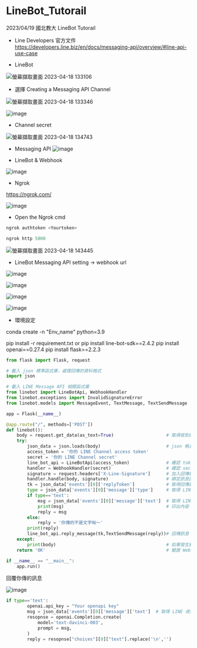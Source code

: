 # LineBot_Tutorail
2023/04/19 國北教大 LineBot Tutorail

- Line Developers 官方文件 
https://developers.line.biz/en/docs/messaging-api/overview/#line-api-use-case


- LineBot

![螢幕擷取畫面 2023-04-18 133106](https://user-images.githubusercontent.com/85166729/232680209-0ed8c884-2831-406f-8c00-345c095eb881.png)

- 選擇 Creating a Messaging API Channel

![螢幕擷取畫面 2023-04-18 133346](https://user-images.githubusercontent.com/85166729/232680524-03226dbc-762d-4810-8f5a-769b0f60e87b.png)

![image](https://user-images.githubusercontent.com/85166729/232682420-48f1e1b6-f38b-4aba-8654-3875d61ea590.png)

- Channel secret

![螢幕擷取畫面 2023-04-18 134743](https://user-images.githubusercontent.com/85166729/232682767-4bd77665-8764-4de5-a72c-29c4d48cc619.png)

- Messaging API
![image](https://user-images.githubusercontent.com/85166729/232684652-cd968e1d-e3e5-44fa-9175-ddb59957a1db.png)

- LineBot & Webhook

![image](https://user-images.githubusercontent.com/85166729/232688599-bbd1ef2c-0faa-4a99-a508-89a0154e0705.png)

- Ngrok 

https://ngrok.com/

![image](https://user-images.githubusercontent.com/85166729/232689750-1075d9df-74fa-4a0d-acfa-677711c0a635.png)

- Open the Ngrok cmd

```python
ngrok authtoken <Yourtoken>
```

```python
ngrok http 5000
```
![螢幕擷取畫面 2023-04-18 143445](https://user-images.githubusercontent.com/85166729/232691420-602c34d8-4c71-42ab-933b-a871d31d96c7.png)


- LineBot Messaging API setting -> webhook url

![image](https://user-images.githubusercontent.com/85166729/232691818-d6a2d3aa-268e-405e-9c5e-0f8c1718c2cc.png)

![image](https://user-images.githubusercontent.com/85166729/232692146-c1dc5230-5af8-435f-b081-4a84e0b9d4a0.png)

![image](https://user-images.githubusercontent.com/85166729/232693934-565311e3-93e6-4278-a010-9fa652043010.png)

![image](https://user-images.githubusercontent.com/85166729/232705046-edd34347-0c63-4744-960c-4ec1ffe1b0a6.png)


- 環境設定

conda create -n "Env_name" python=3.9

pip install -r requirement.txt
or
pip install line-bot-sdk==2.4.2
pip install openai==0.27.4
pip install flask==2.2.3

```python
from flask import Flask, request

# 載入 json 標準函式庫，處理回傳的資料格式
import json

# 載入 LINE Message API 相關函式庫
from linebot import LineBotApi, WebhookHandler
from linebot.exceptions import InvalidSignatureError
from linebot.models import MessageEvent, TextMessage, TextSendMessage

app = Flask(__name__)

@app.route("/", methods=['POST'])
def linebot():
    body = request.get_data(as_text=True)                    # 取得收到的訊息內容
    try:
        json_data = json.loads(body)                         # json 格式化訊息內容
        access_token = '你的 LINE Channel access token'
        secret = '你的 LINE Channel secret'
        line_bot_api = LineBotApi(access_token)              # 確認 token 是否正確
        handler = WebhookHandler(secret)                     # 確認 secret 是否正確
        signature = request.headers['X-Line-Signature']      # 加入回傳的 headers
        handler.handle(body, signature)                      # 綁定訊息回傳的相關資訊
        tk = json_data['events'][0]['replyToken']            # 取得回傳訊息的 Token
        type = json_data['events'][0]['message']['type']     # 取得 LINe 收到的訊息類型
        if type=='text':
            msg = json_data['events'][0]['message']['text']  # 取得 LINE 收到的文字訊息
            print(msg)                                       # 印出內容
            reply = msg
        else:
            reply = '你傳的不是文字呦～'
        print(reply)
        line_bot_api.reply_message(tk,TextSendMessage(reply))# 回傳訊息
    except:
        print(body)                                          # 如果發生錯誤，印出收到的內容
    return 'OK'                                              # 驗證 Webhook 使用，不能省略

if __name__ == "__main__":
    app.run()
```

回覆你傳的訊息

![image](https://user-images.githubusercontent.com/85166729/232701040-44e6defe-eab9-47b6-b043-9708f8d8d049.png)

```python
if type=='text':
        openai.api_key = "Your openapi key"
        msg = json_data['events'][0]['message']['text']  # 取得 LINE 收到的文字訊息
        resopnse = openai.Completion.create(
            model='text-davinci-003',
            prompt = msg,
        )
        reply = resopnse["choices"][0]["text"].replace('\n','')
```
